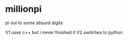 # millionpi
pi out to some absurd digits

V1 uses c++ but i never finished it 
V2 switches to python
